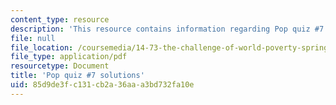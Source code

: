 ```yaml
---
content_type: resource
description: 'This resource contains information regarding Pop quiz #7 solutions'
file: null
file_location: /coursemedia/14-73-the-challenge-of-world-poverty-spring-2011/85d9de3fc131cb2a36aaa3bd732fa10e_MIT14_73S11_quiz7_sol.pdf
file_type: application/pdf
resourcetype: Document
title: 'Pop quiz #7 solutions'
uid: 85d9de3f-c131-cb2a-36aa-a3bd732fa10e
---
```

